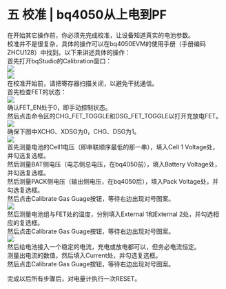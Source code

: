 # 五 校准 | bq4050从上电到PF
在开始其它操作前，你必须先完成校准，让设备知道真实的电池参数。  
校准并不是很复杂，具体的操作可以在bq4050EVM的使用手册（手册编码ZHCU128）中找到。以下来讲述具体的操作：  
首先打开bqStudio的Calibration窗口：  
![](https://bq4050startup.vercel.app/pages/assets/5-1.jpg)  
![](https://bq4050startup.vercel.app/pages/assets/5-2.jpg)  
在校准开始前，请把寄存器扫描关闭，以避免干扰通信。  
首先检查FET的状态：  
![](https://bq4050startup.vercel.app/pages/assets/5-3.jpg)  
确认FET_EN处于0，即手动控制状态。  
然后点击命令区的CHG_FET_TOGGLE和DSG_FET_TOGGLE以打开充放电FET。  
![](https://bq4050startup.vercel.app/pages/assets/5-4.jpg)  
确保下图中XCHG、XDSG为0，CHG、DSG为1。  
![](https://bq4050startup.vercel.app/pages/assets/5-5.jpg)  
首先测量电池的Cell1电压（即串联顺序最低的那一串），填入Cell 1 Voltage处，并勾选复选框。  
然后测量BAT侧电压（电芯侧总电压，在bq4050前），填入Battery Voltage处，并勾选复选框。  
然后测量PACK侧电压（输出侧电压，在bq4050后），填入Pack Voltage处，并勾选复选框。  
然后点击Calibrate Gas Guage按钮，等待右边出现对号图案。  
![](https://bq4050startup.vercel.app/pages/assets/5-6.jpg)  
然后测量电池组与FET处的温度，分别填入External 1和External 2处，并勾选相应的复选框。  
然后点击Calibrate Gas Guage按钮，等待右边出现对号图案。  
![](https://bq4050startup.vercel.app/pages/assets/5-7.jpg)  
然后给电池接入一个稳定的电流，充电或放电都可以，但务必电流恒定。  
测量出电流的数值，然后填入Current处，并勾选复选框。  
然后点击Calibrate Gas Guage按钮，等待右边出现对号图案。  
  
完成以后所有步骤后，对电量计执行一次RESET。  
